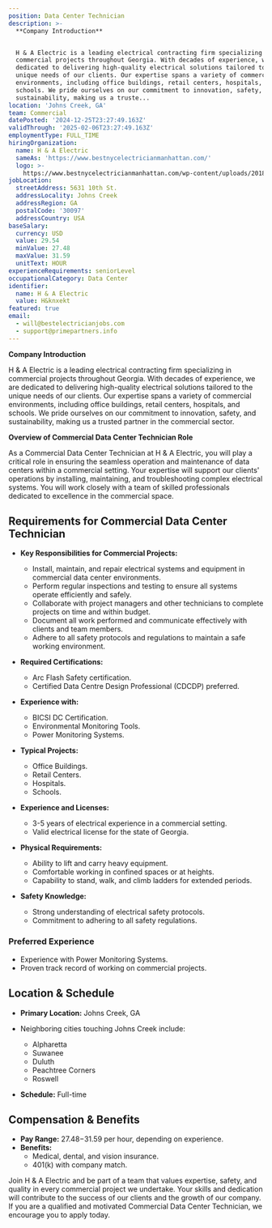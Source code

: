 ```yaml
---
position: Data Center Technician
description: >-
  **Company Introduction**


  H & A Electric is a leading electrical contracting firm specializing in
  commercial projects throughout Georgia. With decades of experience, we are
  dedicated to delivering high-quality electrical solutions tailored to the
  unique needs of our clients. Our expertise spans a variety of commercial
  environments, including office buildings, retail centers, hospitals, and
  schools. We pride ourselves on our commitment to innovation, safety, and
  sustainability, making us a truste...
location: 'Johns Creek, GA'
team: Commercial
datePosted: '2024-12-25T23:27:49.163Z'
validThrough: '2025-02-06T23:27:49.163Z'
employmentType: FULL_TIME
hiringOrganization:
  name: H & A Electric
  sameAs: 'https://www.bestnycelectricianmanhattan.com/'
  logo: >-
    https://www.bestnycelectricianmanhattan.com/wp-content/uploads/2018/11/HA-NYC-Electrician-copy11.png
jobLocation:
  streetAddress: 5631 10th St.
  addressLocality: Johns Creek
  addressRegion: GA
  postalCode: '30097'
  addressCountry: USA
baseSalary:
  currency: USD
  value: 29.54
  minValue: 27.48
  maxValue: 31.59
  unitText: HOUR
experienceRequirements: seniorLevel
occupationalCategory: Data Center
identifier:
  name: H & A Electric
  value: H&knxekt
featured: true
email:
  - will@bestelectricianjobs.com
  - support@primepartners.info
---
```




**Company Introduction**

H & A Electric is a leading electrical contracting firm specializing in commercial projects throughout Georgia. With decades of experience, we are dedicated to delivering high-quality electrical solutions tailored to the unique needs of our clients. Our expertise spans a variety of commercial environments, including office buildings, retail centers, hospitals, and schools. We pride ourselves on our commitment to innovation, safety, and sustainability, making us a trusted partner in the commercial sector.

**Overview of Commercial Data Center Technician Role**

As a Commercial Data Center Technician at H & A Electric, you will play a critical role in ensuring the seamless operation and maintenance of data centers within a commercial setting. Your expertise will support our clients' operations by installing, maintaining, and troubleshooting complex electrical systems. You will work closely with a team of skilled professionals dedicated to excellence in the commercial space.

## Requirements for Commercial Data Center Technician

- **Key Responsibilities for Commercial Projects:**
  - Install, maintain, and repair electrical systems and equipment in commercial data center environments.
  - Perform regular inspections and testing to ensure all systems operate efficiently and safely.
  - Collaborate with project managers and other technicians to complete projects on time and within budget.
  - Document all work performed and communicate effectively with clients and team members.
  - Adhere to all safety protocols and regulations to maintain a safe working environment.

- **Required Certifications:**
  - Arc Flash Safety certification.
  - Certified Data Centre Design Professional (CDCDP) preferred.

- **Experience with:**
  - BICSI DC Certification.
  - Environmental Monitoring Tools.
  - Power Monitoring Systems.

- **Typical Projects:**
  - Office Buildings.
  - Retail Centers.
  - Hospitals.
  - Schools.

- **Experience and Licenses:**
  - 3-5 years of electrical experience in a commercial setting.
  - Valid electrical license for the state of Georgia.

- **Physical Requirements:**
  - Ability to lift and carry heavy equipment.
  - Comfortable working in confined spaces or at heights.
  - Capability to stand, walk, and climb ladders for extended periods.

- **Safety Knowledge:**
  - Strong understanding of electrical safety protocols.
  - Commitment to adhering to all safety regulations.

### Preferred Experience

- Experience with Power Monitoring Systems.
- Proven track record of working on commercial projects.

## Location & Schedule

- **Primary Location:** Johns Creek, GA
- Neighboring cities touching Johns Creek include:
  - Alpharetta
  - Suwanee
  - Duluth
  - Peachtree Corners
  - Roswell

- **Schedule:** Full-time

## Compensation & Benefits

- **Pay Range:** $27.48-$31.59 per hour, depending on experience.
- **Benefits:**
  - Medical, dental, and vision insurance.
  - 401(k) with company match.

Join H & A Electric and be part of a team that values expertise, safety, and quality in every commercial project we undertake. Your skills and dedication will contribute to the success of our clients and the growth of our company. If you are a qualified and motivated Commercial Data Center Technician, we encourage you to apply today.
